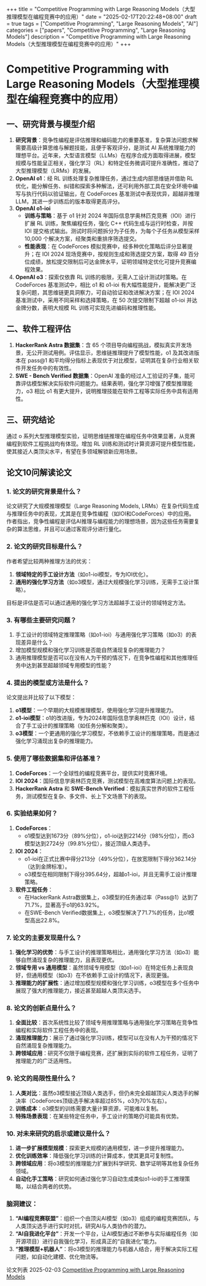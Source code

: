 
+++
title = "Competitive Programming with Large Reasoning Models（大型推理模型在编程竞赛中的应用）"
date = "2025-02-17T20:22:48+08:00"
draft = true
tags = ["Competitive Programming", "Large Reasoning Models", "AI"]
categories = ["papers", "Competitive Programming", "Large Reasoning Models"]
description = "Competitive Programming with Large Reasoning Models（大型推理模型在编程竞赛中的应用）"
+++

# Competitive Programming with Large Reasoning Models（大型推理模型在编程竞赛中的应用）

## 一、研究背景与模型介绍

1. **研究背景**：竞争性编程是评估推理和编码能力的重要基准，复杂算法问题求解需要高级计算思维与解题技能，且便于客观评分，是测试 AI 系统推理能力的理想平台。近年来，大型语言模型（LLMs）在程序合成方面取得进展，模型规模与性能呈正相关，强化学习（RL）和特定任务微调可提升准确性，推动了大型推理模型（LRMs）的发展。
2. **OpenAI o1**：经 RL 训练处理复杂推理任务，通过生成内部思维链并借助 RL 优化，能分解任务、纠错和探索多种解法，还可利用外部工具在安全环境中编写与执行代码以验证输出，在 CodeForces 基准测试中表现优异，超越非推理 LLM，其进一步训练后的版本取得更高评分。
3. **OpenAI o1-ioi**
    - **训练与策略**：基于 o1 针对 2024 年国际信息学奥林匹克竞赛（IOI）进行扩展 RL 训练，聚焦编程任务，强化 C++ 代码生成与运行时检查，并按 IOI 提交格式输出。测试时将问题拆分为子任务，为每个子任务从模型采样 10,000 个解决方案，经聚类和重排序筛选提交。
    - **性能表现**：在 CodeForces 模拟竞赛中，经多种优化策略后评分显著提升；在 IOI 2024 现场竞赛中，按规则生成和筛选提交方案，取得 49 百分位成绩，放松提交限制后可达金牌水平，证明领域特定优化可提升竞赛编程效果。
4. **OpenAI o3**：探索仅依靠 RL 训练的极限，无需人工设计测试时策略。在 CodeForces 基准测试中，相比 o1 和 o1-ioi 有大幅性能提升，能解决更广泛复杂问题，其思维链更具洞察力，可自动验证和改进解决方案；在 IOI 2024 基准测试中，采用不同采样和选择策略，在 50 次提交限制下超越 o1-ioi 并达金牌分数，表明大规模 RL 训练可实现先进编码和推理性能。

## 二、软件工程评估

1. **HackerRank Astra 数据集**：含 65 个项目导向编程挑战，模拟真实开发场景，无公开测试用例。评估显示，思维链推理提升了模型性能，o1 及其改进版本在 pass@1 和平均得分指标上表现优于对比模型，证明其在复杂行业相关软件开发任务中的有效性。
2. **SWE - Bench Verified 数据集**：OpenAI 准备的经过人工验证的子集，能可靠评估模型解决实际软件问题能力。结果表明，强化学习增强了模型推理能力，o3 相比 o1 有更大提升，说明推理技能在软件工程等实际任务中具有适用性。

## 三、研究结论

通过 o 系列大型推理模型实验，证明思维链推理在编程任务中效果显著，从竞赛编程到软件工程挑战均有体现。增加 RL 训练和测试时计算资源可提升模型性能，使其接近人类顶尖水平，有望在多领域解锁新应用场景。

## 论文10问解读论文

### **1. 论文的研究背景是什么？**

论文研究了大规模推理模型（Large Reasoning Models, LRMs）在复杂代码生成与推理任务中的表现，尤其是在竞争性编程（如IOI和CodeForces）中的应用。作者指出，竞争性编程是评估AI推理与编程能力的理想场景，因为这些任务需要复杂的算法思维，并且可以通过客观评分进行量化。

### **2. 论文的研究目标是什么？**

作者希望比较两种推理方法的优劣：

1. **领域特定的手工设计方法**（如o1-ioi模型，专为IOI优化）。
2. **通用的强化学习方法**（如o3模型，通过大规模强化学习训练，无需手工设计策略）。

目标是评估是否可以通过通用的强化学习方法超越手工设计的领域特定方法。

### **3. 有哪些主要研究问题？**

1. 手工设计的领域特定推理策略（如o1-ioi）与通用强化学习策略（如o3）的表现差异是什么？
2. 增加模型规模和强化学习训练是否能自然涌现复杂的推理能力？
3. 通用推理模型是否可以在没有人为干预的情况下，在竞争性编程和其他推理任务中达到甚至超越领域专用模型的性能？

### **4. 提出的模型或方法是什么？**

论文提出并比较了以下模型：

1. **o1模型**：一个早期的大规模推理模型，使用强化学习提升推理能力。
2. **o1-ioi模型**：o1的改进版，专为2024年国际信息学奥林匹克（IOI）设计，结合了手工设计的推理策略（如任务分解和聚类）。
3. **o3模型**：一个更通用的强化学习模型，不依赖手工设计的推理策略，而是通过强化学习涌现出复杂的推理能力。

### **5. 使用了哪些数据集和评估基准？**

1. **CodeForces**：一个全球性的编程竞赛平台，提供实时竞赛环境。
2. **IOI 2024**：国际信息学奥林匹克竞赛，测试模型在高难度算法问题上的表现。
3. **HackerRank Astra** 和 **SWE-Bench Verified**：模拟真实世界的软件工程任务，测试模型在复杂、多文件、长上下文场景下的表现。

### **6. 实验结果如何？**

1. **CodeForces**：
   - o1模型达到1673分（89%分位），o1-ioi达到2214分（98%分位），而o3模型达到2724分（99.8%分位），接近顶级人类选手。
2. **IOI 2024**：
   - o1-ioi在正式比赛中得分213分（49%分位），在放宽限制下得分362.14分（达到金牌标准）。
   - o3模型在相同限制下得分395.64分，超越o1-ioi，并且无需手工设计推理策略。
3. **软件工程任务**：
   - 在HackerRank Astra数据集上，o3模型的任务通过率（Pass@1）达到了71.7%，显著高于o1的63.92%。
   - 在SWE-Bench Verified数据集上，o3模型解决了71.7%的任务，比o1模型高出22.8%。

### **7. 论文的主要发现是什么？**

1. **强化学习的优势**：与手工设计的推理策略相比，通用强化学习方法（如o3）能够自然涌现复杂的推理能力，且表现更优。
2. **领域专用 vs 通用模型**：虽然领域专用模型（如o1-ioi）在特定任务上表现良好，但通用模型（如o3）在不依赖手工设计的情况下，表现更强。
3. **推理能力的扩展性**：通过增加模型规模和强化学习训练，o3模型在多个任务中展现了强大的推理能力，接近甚至超越人类顶尖选手。

### **8. 论文的创新点是什么？**

1. **全面比较**：首次系统性比较了领域专用推理策略与通用强化学习策略在竞争性编程和实际软件工程任务中的表现。
2. **涌现推理能力**：展示了通过强化学习训练，模型可以在没有人为干预的情况下自然涌现复杂推理能力。
3. **跨领域应用**：研究不仅限于编程竞赛，还扩展到实际的软件工程任务，证明了推理能力的广泛适用性。

### **9. 论文的局限性是什么？**

1. **人类对比**：虽然o3模型接近顶级人类选手，但仍未完全超越顶尖人类选手的解决率（CodeForces顶级选手解决率超过85%，o3为70%左右）。
2. **训练成本**：o3模型的训练需要大量计算资源，可能难以复制。
3. **特殊场景表现**：在某些特定任务中，手工设计的策略仍可能具有优势。

### **10. 对未来研究的启示或建议是什么？**

1. **进一步扩展模型规模**：探索更大规模的通用模型，进一步提升推理能力。
2. **优化训练效率**：降低强化学习训练的计算成本，使其更具可复制性。
3. **跨领域应用**：将o3模型的推理能力扩展到科学研究、数学证明等其他复杂任务领域。
4. **自动化手工策略**：研究如何通过强化学习自动生成类似o1-ioi的手工推理策略，以结合两者的优势。

### **脑洞建议：**

1. **“AI编程竞赛联盟”**：组织一个由顶尖AI模型（如o3）组成的编程竞赛团队，与人类顶尖选手进行实时对抗，研究AI与人类协作的潜力。
2. **“AI自我进化平台”**：开发一个平台，让AI模型通过不断参与实际编程任务（如开源项目）进行自我强化学习，形成真正的“自我进化”能力。
3. **“推理模型+机器人”**：将o3模型的推理能力与机器人结合，用于解决实际工程问题，如自动化建模、优化物流等。

论文列表
2025-02-03
[Competitive Programming with Large Reasoning Models](https://arxiv.org/pdf/2502.06807)
